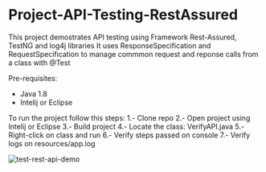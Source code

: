 # Project-API-Testing-RestAssured
This project demostrates API testing using Framework Rest-Assured, TestNG and log4j libraries
It uses ResponseSpecification and RequestSpecification to manage commmon request and reponse calls from a class with @Test

Pre-requisites:
- Java 1.8
- Intelij or Eclipse

To run the project follow this steps:
1.- Clone repo
2.- Open project using Intelij or Eclipse
3.- Build project
4.- Locate the class: VerifyAPI.java 
5.- Right-click on class and run 
6.- Verify steps passed on console
7.- Verify logs on resources/app.log

![test-rest-api-demo](https://github.com/na001988/Project-API-Testing-RestAssured/assets/49047445/f3106943-c5a4-49a4-956b-bdda433e2e40)
